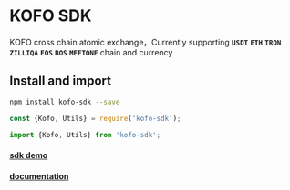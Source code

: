 # KOFO SDK
KOFO cross chain atomic exchange，Currently supporting **`USDT`** **`ETH`** **`TRON`** **`ZILLIQA`** **`EOS`** **`BOS`** **`MEETONE`** chain and currency
## Install and import

```bash
npm install kofo-sdk --save
```
```js
const {Kofo, Utils} = require('kofo-sdk');

import {Kofo, Utils} from 'kofo-sdk';
```


#### [sdk demo](https://github.com/kofoproject/kofo-sdk-demo)


#### [documentation](https://github.com/kofoproject/kofo-sdk/blob/master/docs/API.md)